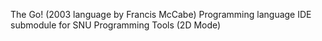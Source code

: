 The Go! (2003 language by Francis McCabe) Programming language IDE submodule for SNU Programming Tools (2D Mode)
